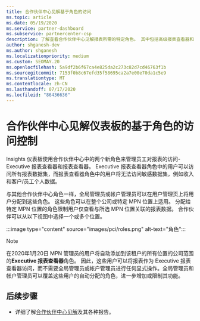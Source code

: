 ```yaml
---
title: 合作伙伴中心见解基于角色的访问
ms.topic: article
ms.date: 05/19/2020
ms.service: partner-dashboard
ms.subservice: partnercenter-csp
description: 了解查看合作伙伴中心见解报表所需的特定角色。 其中包括高级报表查看器和报表查看器的角色。
author: shganesh-dev
ms.author: shganesh
ms.localizationpriority: medium
ms.custom: SEOMAY.20
ms.openlocfilehash: 5a9df2b6f67ca4e825da2c273c82d7cd46763f1b
ms.sourcegitcommit: 7153f0b8c67efd35f58695ca2a7e00e70da1c5e9
ms.translationtype: MT
ms.contentlocale: zh-CN
ms.lasthandoff: 07/17/2020
ms.locfileid: "86436636"
---
```

# <a name="role-based-access-control-to-the-partner-center-insights-dashboard"></a>合作伙伴中心见解仪表板的基于角色的访问控制

Insights 仪表板使用合作伙伴中心中的两个新角色来管理员工对报表的访问-Executive 报表查看器和报表查看器。  Executive 报表查看器角色中的用户可以访问所有报表数据集，而报表查看器角色中的用户将无法访问敏感数据集，例如收入和客户/员工个人数据。  

与其他合作伙伴中心角色一样，全局管理员或帐户管理员可以在用户管理页上将用户分配到这些角色。 这些角色可以在整个公司或特定 MPN 位置上适用。 分配给特定 MPN 位置的角色限制用户仅查看与所选 MPN 位置关联的报表数据。 合作伙伴可以从以下视图中选择一个或多个位置。

:::image type="content" source="images/pci/roles.png" alt-text="角色":::

>[!Note]
> 在2020年1月20日 MPN 管理员的用户将自动添加到该租户的所有位置的公司范围的**Executive 报表查看器**角色。 因此，这些用户可以将报表作为 Executive 报表查看器访问，而不需要全局管理员或帐户管理员进行任何显式操作。全局管理员和帐户管理员可以覆盖这些用户的自动分配的角色，进一步增加或限制其功能。

## <a name="next-steps"></a>后续步骤

- 详细了解[合作伙伴中心见解](partner-center-insights.md)及其各种报告。
